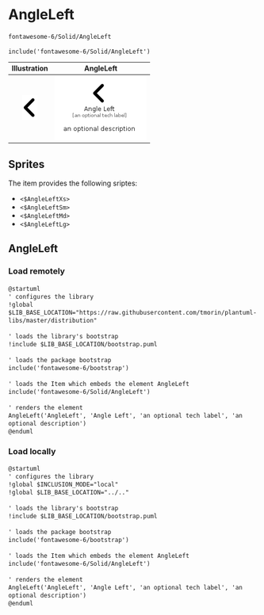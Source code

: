 # AngleLeft


```text
fontawesome-6/Solid/AngleLeft
```

```text
include('fontawesome-6/Solid/AngleLeft')
```



| Illustration | AngleLeft |
| :---: | :---: |
| ![illustration for Illustration](../../fontawesome-6/Solid/AngleLeft.png) | ![illustration for AngleLeft](../../fontawesome-6/Solid/AngleLeft.Local.png) |



## Sprites
The item provides the following sriptes:

- `<$AngleLeftXs>`
- `<$AngleLeftSm>`
- `<$AngleLeftMd>`
- `<$AngleLeftLg>`





## AngleLeft

### Load remotely
```plantuml
@startuml
' configures the library
!global $LIB_BASE_LOCATION="https://raw.githubusercontent.com/tmorin/plantuml-libs/master/distribution"

' loads the library's bootstrap
!include $LIB_BASE_LOCATION/bootstrap.puml

' loads the package bootstrap
include('fontawesome-6/bootstrap')

' loads the Item which embeds the element AngleLeft
include('fontawesome-6/Solid/AngleLeft')

' renders the element
AngleLeft('AngleLeft', 'Angle Left', 'an optional tech label', 'an optional description')
@enduml
```

### Load locally
```plantuml
@startuml
' configures the library
!global $INCLUSION_MODE="local"
!global $LIB_BASE_LOCATION="../.."

' loads the library's bootstrap
!include $LIB_BASE_LOCATION/bootstrap.puml

' loads the package bootstrap
include('fontawesome-6/bootstrap')

' loads the Item which embeds the element AngleLeft
include('fontawesome-6/Solid/AngleLeft')

' renders the element
AngleLeft('AngleLeft', 'Angle Left', 'an optional tech label', 'an optional description')
@enduml
```

